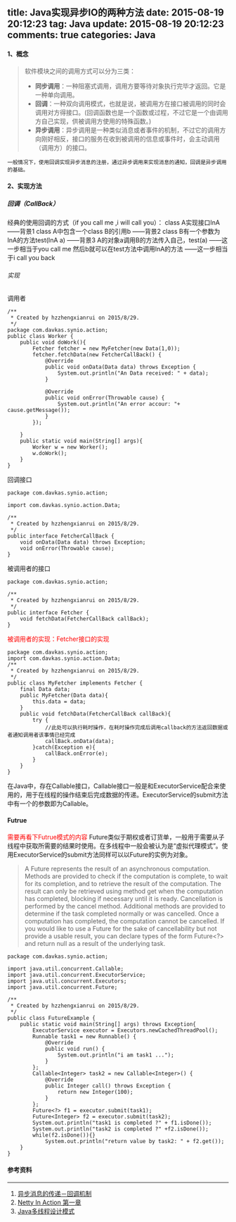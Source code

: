 title: Java实现异步IO的两种方法
date: 2015-08-19 20:12:23
tag: Java
update: 2015-08-19 20:12:23
comments: true
categories: Java
---

#### 1、概念

>软件模块之间的调用方式可以分为三类：
>- **同步调用**：一种阻塞式调用，调用方要等待对象执行完毕才返回。它是一种单向调用。
>- **回调**：一种双向调用模式，也就是说，被调用方在接口被调用的同时会调用对方得接口。(回调函数也是一个函数或过程，不过它是一个由调用方自己实现，供被调用方使用的特殊函数。)
>- **异步调用**：异步调用是一种类似消息或者事件的机制，不过它的调用方向刚好相反，接口的服务在收到被调用的信息或事件时，会主动调用（调用方）的接口。

	一般情况下，使用回调实现异步消息的注册，通过异步调用来实现消息的通知，回调是异步调用的基础。

#### 2、实现方法
##### 回调（CallBack）
经典的使用回调的方式（if you call me ,i will call you）： 
class A实现接口InA ——背景1
class A中包含一个class B的引用b ——背景2
class B有一个参数为InA的方法test(InA a) ——背景3
A的对象a调用B的方法传入自己，test(a) ——这一步相当于you call me
然后b就可以在test方法中调用InA的方法 ——这一步相当于i call you back
###### 实现
调用者
```
/**
 * Created by hzzhengxianrui on 2015/8/29.
 */
package com.davkas.synio.action;
public class Worker {
    public void doWork(){
        Fetcher fetcher = new MyFetcher(new Data(1,0));
        fetcher.fetchData(new FetcherCallBack() {
            @Override
            public void onData(Data data) throws Exception {
                System.out.println("An Data received: " + data);
            }

            @Override
            public void onError(Throwable cause) {
                System.out.println("An error accour: "+ cause.getMessage());
            }
        });

    }
    public static void main(String[] args){
        Worker w = new Worker();
        w.doWork();
    }
}
```
回调接口
```
package com.davkas.synio.action;

import com.davkas.synio.action.Data;

/**
 * Created by hzzhengxianrui on 2015/8/29.
 */
public interface FetcherCallBack {
    void onData(Data data) throws Exception;
    void onError(Throwable cause);
}
```
被调用者的接口
```
package com.davkas.synio.action;

/**
 * Created by hzzhengxianrui on 2015/8/29.
 */
public interface Fetcher {
    void fetchData(FetcherCallBack callBack);
}

```
<font color="fff000000">被调用者的实现：Fetcher接口的实现</font>
```
package com.davkas.synio.action;
import com.davkas.synio.action.Data;
/**
 * Created by hzzhengxianrui on 2015/8/29.
 */
public class MyFetcher implements Fetcher {
    final Data data;
    public MyFetcher(Data data){
        this.data = data;
    }
    public void fetchData(FetcherCallBack callBack){
        try {
	        //此处可以执行耗时操作，在耗时操作完成后调用callback的方法返回数据或者通知调用者该事情已经完成
            callBack.onData(data);
        }catch(Exception e){
            callBack.onError(e);
        }
    }
}
```
在Java中，存在Callable接口，Callable接口一般是和ExecutorService配合来使用的，用于在线程的操作结束后完成数据的传递。ExecutorService的submit方法中有一个的参数即为Callable。

#### Futrue
<font color="fff000000">需要再看下Futrue模式的内容</font>
Future类似于期权或者订货单，一般用于需要从子线程中获取所需要的结果时使用。在多线程中一般会被认为是“虚拟代理模式”。使用ExecutorService的submit方法同样可以以Future的实例为对象。

>   A Future represents the result of an asynchronous computation. Methods are provided to check if the computation is complete, to wait for its completion, and to retrieve the result of the computation. The result can only be retrieved using method get when the computation has completed, blocking if necessary until it is ready. Cancellation is performed by the cancel method. Additional methods are provided to determine if the task completed normally or was cancelled. Once a computation has completed, the computation cannot be cancelled. If you would like to use a Future for the sake of cancellability but not provide a usable result, you can declare types of the form Future<?> and return null as a result of the underlying task.

```
package com.davkas.synio.action;

import java.util.concurrent.Callable;
import java.util.concurrent.ExecutorService;
import java.util.concurrent.Executors;
import java.util.concurrent.Future;

/**
 * Created by hzzhengxianrui on 2015/8/29.
 */
public class FutureExample {
    public static void main(String[] args) throws Exception{
        ExecutorService executor = Executors.newCachedThreadPool();
        Runnable task1 = new Runnable() {
            @Override
            public void run() {
                System.out.println("i am task1 ...");
            }
        };
        Callable<Integer> task2 = new Callable<Integer>() {
            @Override
            public Integer call() throws Exception {
                return new Integer(100);
            }
        };
        Future<?> f1 = executor.submit(task1);
        Future<Integer> f2 = executor.submit(task2);
        System.out.println("task1 is completed ?" + f1.isDone());
        System.out.println("task2 is completed ?" +f2.isDone());
        while(f2.isDone()){}
            System.out.println("return value by task2: " + f2.get());
    }
}

```

#### 参考资料
---
1. [异步消息的传递－回调机制](http://www.ibm.com/developerworks/cn/linux/l-callback/)
2. [Netty In Action 第一章](www.baidu.com)
3. [Java多线程设计模式](www.baidu.com)

